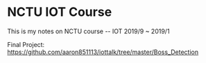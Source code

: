 # NCTU IOT Course

This is my notes on NCTU course -- IOT
2019/9 ~ 2019/1

Final Project: https://github.com/aaron851113/iottalk/tree/master/Boss_Detection
